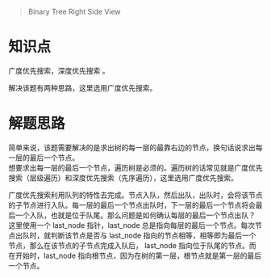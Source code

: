 > Binary Tree Right Side View

# 知识点
广度优先搜索，深度优先搜索 。

解决该题有两种思路，这里选用广度优先搜索。

# 解题思路
简单来说，该题需要解决的是求出树的每一层的最靠右边的节点，换句话说求出每一层的最后一个节点。  
想要求出每一层的最后一个节点，遍历树是必须的。遍历树的话常见就是广度优先搜索（层级遍历）和深度优先搜索（先序遍历），这里选用广度优先搜索。  

广度优先搜索利用队列的特性去完成。节点入队，然后出队，出队时，会将该节点的子节点进行入队。每一层的最后一个节点出队时，下一层的最后一个节点将会最后一个入队，也就是位于队尾。那么问题是如何确认每层的最后一个节点出队？
这里使用一个 last_node 指针，last_node 总是指向每层的最后一个节点。每次节点出队时，就判断该节点是否与 last_node 指向的节点相等，相等即为最后一个节点，那么在该节点的子节点完成入队后， last_node 指向位于队尾的节点。而在开始时，last_node 指向根节点，因为在树的第一层，根节点就是第一层的最后一个节点。